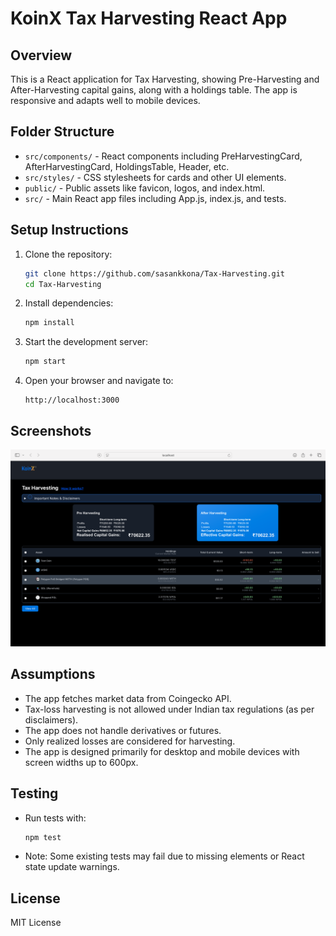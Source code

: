 # KoinX Tax Harvesting React App

## Overview
This is a React application for Tax Harvesting, showing Pre-Harvesting and After-Harvesting capital gains, along with a holdings table. The app is responsive and adapts well to mobile devices.

## Folder Structure
- `src/components/` - React components including PreHarvestingCard, AfterHarvestingCard, HoldingsTable, Header, etc.
- `src/styles/` - CSS stylesheets for cards and other UI elements.
- `public/` - Public assets like favicon, logos, and index.html.
- `src/` - Main React app files including App.js, index.js, and tests.

## Setup Instructions

1. Clone the repository:
   ```bash
   git clone https://github.com/sasankkona/Tax-Harvesting.git
   cd Tax-Harvesting
   ```

2. Install dependencies:
   ```bash
   npm install
   ```

3. Start the development server:
   ```bash
   npm start
   ```

4. Open your browser and navigate to:
   ```
   http://localhost:3000
   ```

## Screenshots

![App Screenshot](./src/screenshot.png)

## Assumptions
- The app fetches market data from Coingecko API.
- Tax-loss harvesting is not allowed under Indian tax regulations (as per disclaimers).
- The app does not handle derivatives or futures.
- Only realized losses are considered for harvesting.
- The app is designed primarily for desktop and mobile devices with screen widths up to 600px.

## Testing
- Run tests with:
  ```bash
  npm test
  ```
- Note: Some existing tests may fail due to missing elements or React state update warnings.

## License
MIT License
